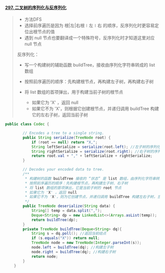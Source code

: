 #### [297. 二叉树的序列化与反序列化](https://leetcode-cn.com/problems/serialize-and-deserialize-binary-tree/)

> - 方法DFS
> - 选择前序遍历是因为 根|左|右根∣左∣右 的顺序，反序列化时更容易定位出根节点的值
> - 遇到 null 节点也要翻译成一个特殊符号，反序列化时才知道这里对应 null 节点
>
> 反序列化：
>
> - 写一个构建树的辅助函数 buildTree，接收由序列化字符串转成的 list 数组
>
> - 按照前序遍历的顺序：先构建根节点，再构建左子树，再构建右子树
>
> - 将 list 数组的首项弹出，用于构建当前子树的根节点
>
>   - 如果它为 'X' ，返回 null
>   - 如果它不为 'X'，则根据它创建根节点，并递归调用 buildTree 构建它的左右子树，返回当前子树
>
>   

```java
public class Codec {

        // Encodes a tree to a single string.
        public String serialize(TreeNode root) {
            if (root == null) return "X,";
            String leftSerialize = serialize(root.left); //左子树的序列化字符串
            String rightSerialize = serialize(root.right); //右子树的序列化字符串
            return root.val + "," + leftSerialize + rightSerialize;
        }

        // Decodes your encoded data to tree.
        /**
         * 构建树的函数 buildTree 接收的 “状态” 是 list 数组，由序列化字符串转成
         * 按照前序遍历的顺序：先构建根节点，再构建左子树、右子树
         * 将 list 数组的首项弹出，它是当前子树的 root 节点
         * 如果它为 'X' ，返回 null
         * 如果它不为 'X'，则为它创建节点，并递归调用 buildTree 构建左右子树，当前子树构建完毕，向上返回
         */
        public TreeNode deserialize(String data) {
            String[] temp = data.split(",");
            Deque<String> dp = new LinkedList<>(Arrays.asList(temp));
            return buildTree(dp);
        }
        private TreeNode buildTree(Deque<String> dq){
            String s = dq.poll(); //返回当前结点
            if (s.equals("X")) return null;
            TreeNode node = new TreeNode(Integer.parseInt(s));
            node.left = buildTree(dq); //构建左子树
            node.right = buildTree(dq); //构建右子树
            return node;
        }
    }
```

